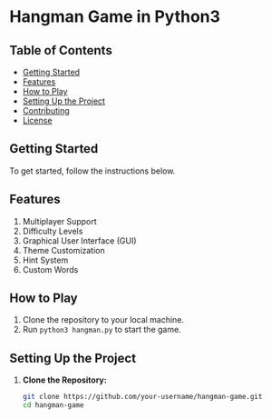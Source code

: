 # Hangman Game in Python3

## Table of Contents
- [Getting Started](#getting-started)
- [Features](#features)
- [How to Play](#how-to-play)
- [Setting Up the Project](#setting-up-the-project)
- [Contributing](#contributing)
- [License](#license)

## Getting Started

To get started, follow the instructions below.

## Features

1. Multiplayer Support
2. Difficulty Levels
3. Graphical User Interface (GUI)
4. Theme Customization
5. Hint System
6. Custom Words 

## How to Play

1. Clone the repository to your local machine.
2. Run `python3 hangman.py` to start the game.

## Setting Up the Project

1. **Clone the Repository:**
   ```bash
   git clone https://github.com/your-username/hangman-game.git
   cd hangman-game
